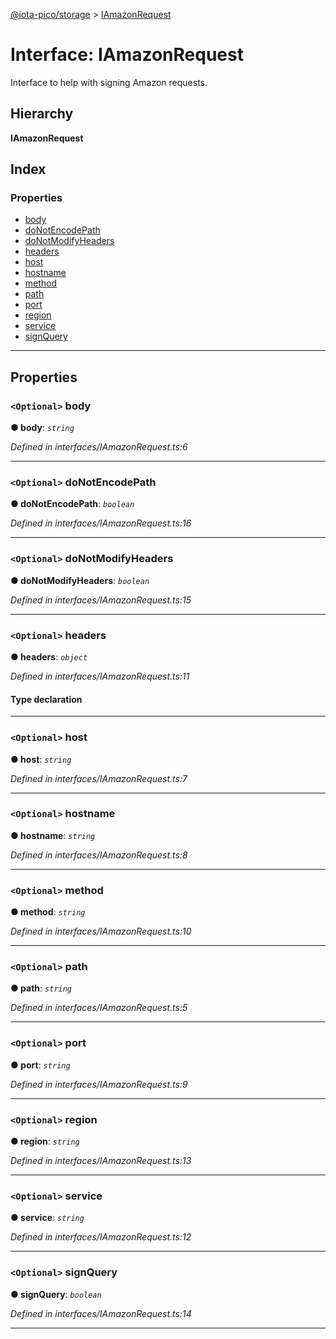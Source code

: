 [@iota-pico/storage](../README.md) > [IAmazonRequest](../interfaces/iamazonrequest.md)

# Interface: IAmazonRequest

Interface to help with signing Amazon requests.

## Hierarchy

**IAmazonRequest**

## Index

### Properties

* [body](iamazonrequest.md#body)
* [doNotEncodePath](iamazonrequest.md#donotencodepath)
* [doNotModifyHeaders](iamazonrequest.md#donotmodifyheaders)
* [headers](iamazonrequest.md#headers)
* [host](iamazonrequest.md#host)
* [hostname](iamazonrequest.md#hostname)
* [method](iamazonrequest.md#method)
* [path](iamazonrequest.md#path)
* [port](iamazonrequest.md#port)
* [region](iamazonrequest.md#region)
* [service](iamazonrequest.md#service)
* [signQuery](iamazonrequest.md#signquery)

---

## Properties

<a id="body"></a>

### `<Optional>` body

**●  body**:  *`string`* 

*Defined in interfaces/IAmazonRequest.ts:6*

___

<a id="donotencodepath"></a>

### `<Optional>` doNotEncodePath

**●  doNotEncodePath**:  *`boolean`* 

*Defined in interfaces/IAmazonRequest.ts:16*

___

<a id="donotmodifyheaders"></a>

### `<Optional>` doNotModifyHeaders

**●  doNotModifyHeaders**:  *`boolean`* 

*Defined in interfaces/IAmazonRequest.ts:15*

___

<a id="headers"></a>

### `<Optional>` headers

**●  headers**:  *`object`* 

*Defined in interfaces/IAmazonRequest.ts:11*

#### Type declaration

[id: `string`]: `string`

___

<a id="host"></a>

### `<Optional>` host

**●  host**:  *`string`* 

*Defined in interfaces/IAmazonRequest.ts:7*

___

<a id="hostname"></a>

### `<Optional>` hostname

**●  hostname**:  *`string`* 

*Defined in interfaces/IAmazonRequest.ts:8*

___

<a id="method"></a>

### `<Optional>` method

**●  method**:  *`string`* 

*Defined in interfaces/IAmazonRequest.ts:10*

___

<a id="path"></a>

### `<Optional>` path

**●  path**:  *`string`* 

*Defined in interfaces/IAmazonRequest.ts:5*

___

<a id="port"></a>

### `<Optional>` port

**●  port**:  *`string`* 

*Defined in interfaces/IAmazonRequest.ts:9*

___

<a id="region"></a>

### `<Optional>` region

**●  region**:  *`string`* 

*Defined in interfaces/IAmazonRequest.ts:13*

___

<a id="service"></a>

### `<Optional>` service

**●  service**:  *`string`* 

*Defined in interfaces/IAmazonRequest.ts:12*

___

<a id="signquery"></a>

### `<Optional>` signQuery

**●  signQuery**:  *`boolean`* 

*Defined in interfaces/IAmazonRequest.ts:14*

___

